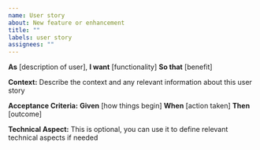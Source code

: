 ```yaml
---
name: User story
about: New feature or enhancement
title: ""
labels: user story
assignees: ""
---
```


**As** [description of user],
**I want** [functionality]
**So that** [benefit]

**Context:**
Describe the context and any relevant information about this user story

**Acceptance Criteria:**
**Given** [how things begin]
**When** [action taken]
**Then** [outcome]

**Technical Aspect:**
This is optional, you can use it to define relevant technical aspects if needed
